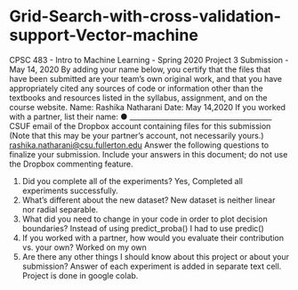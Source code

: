# Grid-Search-with-cross-validation-support-Vector-machine

CPSC 483 - Intro to Machine Learning - Spring 2020
Project 3 Submission - May 14, 2020
By adding your name below, you certify that the files that have been submitted are your team’s own original work, and that you have appropriately cited any sources of code or information other than the textbooks and resources listed in the syllabus, assignment, and on the course website.
Name: Rashika Natharani	                                               Date: May 14,2020
If you worked with a partner, list their name:
●	________________________________________
CSUF email of the Dropbox account containing files for this submission
(Note that this may be your partner’s account, not necessarily yours.)
rashika.natharani@csu.fullerton.edu
Answer the following questions to finalize your submission. Include your answers in this document; do not use the Dropbox commenting feature.
1.	Did you complete all of the experiments?
Yes, Completed all experiments successfully.
2.	What’s different about the new dataset?
New dataset is neither linear nor radial separable.
3.	What did you need to change in your code in order to plot decision boundaries?
Instead of using predict_proba() I had to use predic()
4.	If you worked with a partner, how would you evaluate their contribution vs. your own?
Worked on my own
5.	Are there any other things I should know about this project or about your submission?
Answer of each experiment is added in separate text cell.
Project is done in google colab.
